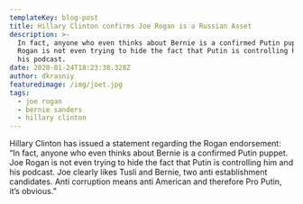 ```yaml
---
templateKey: blog-post
title: Hillary Clinton confirms Joe Rogan is a Russian Asset
description: >-
  In fact, anyone who even thinks about Bernie is a confirmed Putin puppet. Joe
  Rogan is not even trying to hide the fact that Putin is controlling him and
  his podcast. 
date: 2020-01-24T18:23:38.328Z
author: dkrasniy
featuredimage: /img/joet.jpg
tags:
  - joe rogan
  - bernie sanders
  - hillary clinton
---
```

Hillary Clinton has issued a statement regarding the Rogan endorsement: “In fact, anyone who even thinks about Bernie is a confirmed Putin puppet. Joe Rogan is not even trying to hide the fact that Putin is controlling him and his podcast.  Joe clearly likes Tusli and Bernie, two anti establishment candidates. Anti corruption means anti American and therefore Pro Putin, it’s obvious.”
